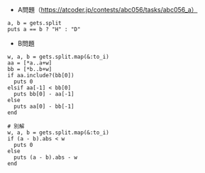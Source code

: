 - A問題（https://atcoder.jp/contests/abc056/tasks/abc056_a）
```
a, b = gets.split
puts a == b ? "H" : "D"
```

- B問題
```
w, a, b = gets.split.map(&:to_i)
aa = [*a..a+w]
bb = [*b..b+w]
if aa.include?(bb[0])
  puts 0
elsif aa[-1] < bb[0]
  puts bb[0] - aa[-1]
else
  puts aa[0] - bb[-1]
end

# 別解
w, a, b = gets.split.map(&:to_i)
if (a - b).abs < w
  puts 0
else
  puts (a - b).abs - w
end
```
